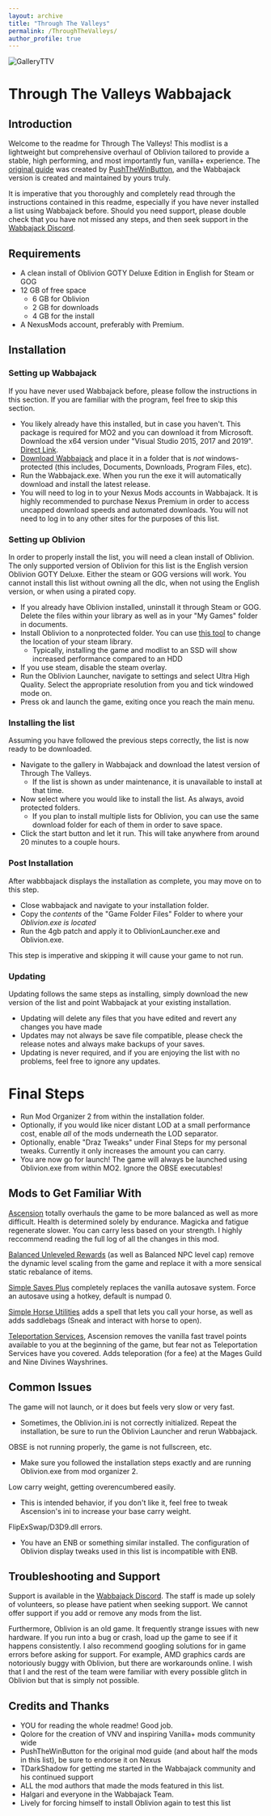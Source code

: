 ```yaml
---
layout: archive
title: "Through The Valleys"
permalink: /ThroughTheValleys/
author_profile: true
---
```

![GalleryTTV](https://github.com/Drazden/DrazSite/blob/main/Images/GalleryTTV.png?raw=true)

# Through The Valleys Wabbajack

## Introduction

Welcome to the readme for Through The Valleys! This modlist is a lightweight but comprehensive overhaul of Oblivion tailored to provide a stable, high performing, and most importantly fun, vanilla+ experience. The [original guide](https://www.nexusmods.com/oblivion/mods/51105?tab=description) was created by [PushTheWinButton](https://www.nexusmods.com/oblivion/users/13822205), and the Wabbajack version is created and maintained by yours truly.

It is imperative that you thoroughly and completely read through the instructions contained in this readme, especially if you have never installed a list using Wabbajack before. Should you need support, please double check that you have not missed any steps, and then seek support in the [Wabbajack Discord](https://discord.gg/wabbajack).

## Requirements

* A clean install of Oblivion GOTY Deluxe Edition in English for Steam or GOG
* 12 GB of free space
  * 6 GB for Oblivion
  * 2 GB for downloads
  * 4 GB for the install
* A NexusMods account, preferably with Premium.

## Installation

### Setting up Wabbajack

If you have never used Wabbajack before, please follow the instructions in this section. If you are familiar with the program, feel free to skip this section.

* You likely already have this installed, but in case you haven't. This package is required for MO2 and you can download it from Microsoft. Download the x64 version under "Visual Studio 2015, 2017 and 2019". [Direct Link](https://aka.ms/vs/16/release/vc_redist.x64.exe).
* [Download Wabbajack](https://github.com/wabbajack-tools/wabbajack/releases/download/2.5.2.1/Wabbajack.exe) and place it in a folder that is *not* windows-protected (this includes, Documents, Downloads, Program Files, etc). 
* Run the Wabbajack.exe. When you run the exe it will automatically download and install the latest release.
* You will need to log in to your Nexus Mods accounts in Wabbajack. It is highly recommended to purchase Nexus Premium in order to access uncapped download speeds and automated downloads. You will not need to log in to any other sites for the purposes of this list.

### Setting up Oblivion

In order to properly install the list, you will need a clean install of Oblivion. The only supported version of Oblivion for this list is the English version Oblivion GOTY Deluxe. Either the steam or GOG versions will work. You cannot install this list without owning all the dlc, when not using the English version, or when using a pirated copy.

* If you already have Oblivion installed, uninstall it through Steam or GOG. Delete the files within your library as well as in your "My Games" folder in documents.
* Install Oblivion to a nonprotected folder. You can use [this tool](https://github.com/LostDragonist/steam-library-setup-tool/wiki/Usage-Guide) to change the location of your steam library.
  * Typically, installing the game and modlist to an SSD will show increased performance compared to an HDD
* If you use steam, disable the steam overlay.
* Run the Oblivion Launcher, navigate to settings and select Ultra High Quality. Select the appropriate resolution from you and tick windowed mode on.
* Press ok and launch the game, exiting once you reach the main menu.

### Installing the list

Assuming you have followed the previous steps correctly, the list is now ready to be downloaded.

* Navigate to the gallery in Wabbajack and download the latest version of Through The Valleys. 
  * If the list is shown as under maintenance, it is unavailable to install at that time.
* Now select where you would like to install the list. As always, avoid protected folders. 
  * If you plan to install multiple lists for Oblivion, you can use the same download folder for each of them in order to save space.
* Click the start button and let it run. This will take anywhere from around 20 minutes to a couple hours.

### Post Installation

After wabbbajack displays the installation as complete, you may move on to this step.

* Close wabbajack and navigate to your installation folder.
* Copy the *contents* of the "Game Folder Files" Folder to where your *Oblivion.exe is located*
* Run the 4gb patch and apply it to OblivionLauncher.exe and Oblivion.exe.

This step is imperative and skipping it will cause your game to not run.

### Updating

Updating follows the same steps as installing, simply download the new version of the list and point Wabbajack at your existing installation.

* Updating will delete any files that you have edited and revert any changes you have made
* Updates may not always be save file compatible, please check the release notes and always make backups of your saves.
* Updating is never required, and if you are enjoying the list with no problems, feel free to ignore any updates.


# Final Steps

* Run Mod Organizer 2 from within the installation folder.
* Optionally, if you would like nicer distant LOD at a small performance cost, enable *all* of the mods underneath the LOD separator.
* Optionally, enable "Draz Tweaks" under Final Steps for my personal tweaks. Currently it only increases the amount you can carry.
* You are now go for launch! The game will always be launched using Oblivion.exe from within MO2. Ignore the OBSE executables!

## Mods to Get Familiar With

[Ascension](https://www.nexusmods.com/oblivion/mods/50237) totally overhauls the game to be more balanced as well as more difficult. Health is determined solely by endurance. Magicka and fatigue regenerate slower. You can carry less based on your strength. I highly reccommend reading the full log of all the changes in this mod.

[Balanced Unleveled Rewards](https://www.nexusmods.com/oblivion/mods/51050/) (as well as Balanced NPC level cap) remove the dynamic level scaling from the game and replace it with a more sensical static rebalance of items.

[Simple Saves Plus](https://www.nexusmods.com/oblivion/mods/51122) completely replaces the vanilla autosave system. Force an autosave using a hotkey, default is numpad 0.

[Simple Horse Utilities](https://www.nexusmods.com/oblivion/mods/51197) adds a spell that lets you call your horse, as well as adds saddlebags (Sneak and interact with horse to open).

[Teleportation Services](https://www.nexusmods.com/oblivion/mods/50141), Ascension removes the vanilla fast travel points available to you at the beginning of the game, but fear not as Teleportation Services have you covered. Adds teleporation (for a fee) at the Mages Guild and Nine Divines Wayshrines.


## Common Issues

The game will not launch, or it does but feels very slow or very fast.

* Sometimes, the Oblivion.ini is not correctly initialized. Repeat the installation, be sure to run the Oblivion Launcher and rerun Wabbajack.

OBSE is not running properly, the game is not fullscreen, etc.

* Make sure you followed the installation steps exactly and are running Oblivion.exe from mod organizer 2.

Low carry weight, getting overencumbered easily.

* This is intended behavior, if you don't like it, feel free to tweak Ascension's ini to increase your base carry weight.

FlipExSwap/D3D9.dll errors.

* You have an ENB or something similar installed. The configuration of Oblivion display tweaks used in this list is incompatible with ENB.

## Troubleshooting and Support

Support is available in the [Wabbajack Discord](https://discord.gg/wabbajack). The staff is made up solely of volunteers, so please have patient when seeking support. We cannot offer support if you add or remove any mods from the list.

Furthermore, Oblivion is an old game. It frequently strange issues with new hardware. If you run into a bug or crash, load up the game to see if it happens consistently. I also recommend googling solutions for in game errors before asking for support. For example, AMD graphics cards are notoriously buggy with Oblivion, but there are workarounds online. I wish that I and the rest of the team were familiar with every possible glitch in Oblivion but that is simply not possible.


## Credits and Thanks

* YOU for reading the whole readme! Good job.
* Qolore for the creation of VNV and inspiring Vanilla+ mods community wide
* PushTheWinButton for the original mod guide (and about half the mods in this list), be sure to endorse it on Nexus
* TDarkShadow for getting me started in the Wabbajack community and his continued support
* ALL the mod authors that made the mods featured in this list.
* Halgari and everyone in the Wabbajack Team.
* Lively for forcing himself to install Oblivion again to test this list
